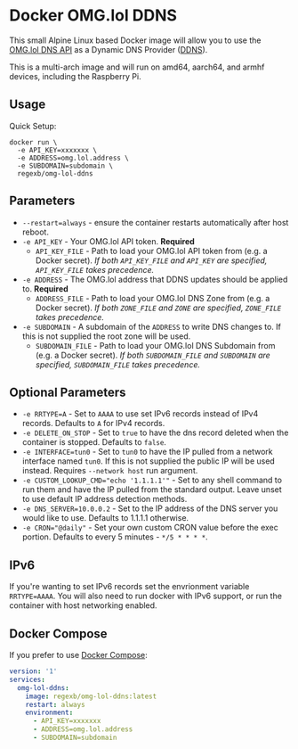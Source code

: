 # Docker OMG.lol DDNS

This small Alpine Linux based Docker image will allow you to use the [OMG.lol DNS API](https://home.omg.lol/info/dns) as a Dynamic DNS Provider ([DDNS](https://en.wikipedia.org/wiki/Dynamic_DNS)).

This is a multi-arch image and will run on amd64, aarch64, and armhf devices, including the Raspberry Pi.

## Usage

Quick Setup:

```shell
docker run \
  -e API_KEY=xxxxxxx \
  -e ADDRESS=omg.lol.address \
  -e SUBDOMAIN=subdomain \
  regexb/omg-lol-ddns
```

## Parameters

* `--restart=always` - ensure the container restarts automatically after host reboot.
* `-e API_KEY` - Your OMG.lol API token. **Required**
  * `API_KEY_FILE` - Path to load your OMG.lol API token from (e.g. a Docker secret). *If both `API_KEY_FILE` and `API_KEY` are specified, `API_KEY_FILE` takes precedence.*
* `-e ADDRESS` - The OMG.lol address that DDNS updates should be applied to. **Required**
  * `ADDRESS_FILE` - Path to load your OMG.lol DNS Zone from (e.g. a Docker secret). *If both `ZONE_FILE` and `ZONE` are specified, `ZONE_FILE` takes precedence.*
* `-e SUBDOMAIN` - A subdomain of the `ADDRESS` to write DNS changes to. If this is not supplied the root zone will be used.
  * `SUBDOMAIN_FILE` - Path to load your OMG.lol DNS Subdomain from (e.g. a Docker secret). *If both `SUBDOMAIN_FILE` and `SUBDOMAIN` are specified, `SUBDOMAIN_FILE` takes precedence.*

## Optional Parameters

* `-e RRTYPE=A` - Set to `AAAA` to use set IPv6 records instead of IPv4 records. Defaults to `A` for IPv4 records.
* `-e DELETE_ON_STOP` - Set to `true` to have the dns record deleted when the container is stopped. Defaults to `false`.
* `-e INTERFACE=tun0` - Set to `tun0` to have the IP pulled from a network interface named `tun0`. If this is not supplied the public IP will be used instead. Requires `--network host` run argument.
* `-e CUSTOM_LOOKUP_CMD="echo '1.1.1.1'"` - Set to any shell command to run them and have the IP pulled from the standard output. Leave unset to use default IP address detection methods.
* `-e DNS_SERVER=10.0.0.2` - Set to the IP address of the DNS server you would like to use. Defaults to 1.1.1.1 otherwise. 
* `-e CRON="@daily"` - Set your own custom CRON value before the exec portion. Defaults to every 5 minutes - `*/5 * * * *`.

## IPv6

If you're wanting to set IPv6 records set the envrionment variable `RRTYPE=AAAA`. You will also need to run docker with IPv6 support, or run the container with host networking enabled.

## Docker Compose

If you prefer to use [Docker Compose](https://docs.docker.com/compose/):

```yml
version: '1'
services:
  omg-lol-ddns:
    image: regexb/omg-lol-ddns:latest
    restart: always
    environment:
      - API_KEY=xxxxxxx
      - ADDRESS=omg.lol.address
      - SUBDOMAIN=subdomain
```
